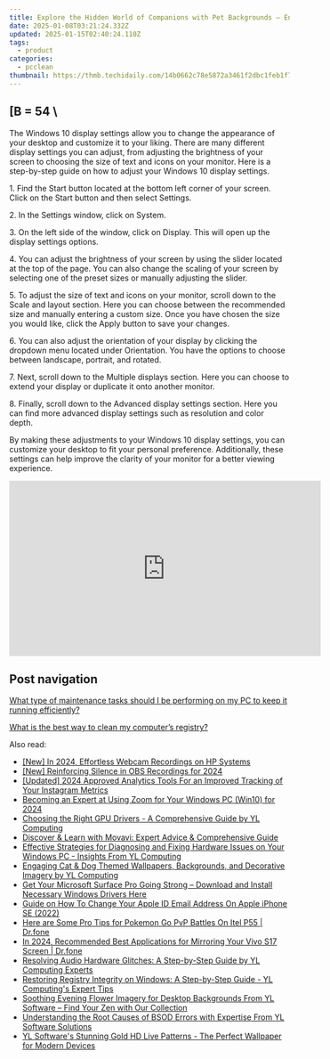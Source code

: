 ```yaml
---
title: Explore the Hidden World of Companions with Pet Backgrounds – Enhance Your PC with Secret Life Imagery by YL Computing
date: 2025-01-08T03:21:24.332Z
updated: 2025-01-15T02:40:24.110Z
tags:
  - product
categories:
  - pcclean
thumbnail: https://thmb.techidaily.com/14b0662c78e5872a3461f2dbc1feb1f76e4bd1f2823265595248b4cc420c76ab.jpg
---
```


## \[B = 54 \

The Windows 10 display settings allow you to change the appearance of your desktop and customize it to your liking. There are many different display settings you can adjust, from adjusting the brightness of your screen to choosing the size of text and icons on your monitor. Here is a step-by-step guide on how to adjust your Windows 10 display settings. 

1\. Find the Start button located at the bottom left corner of your screen. Click on the Start button and then select Settings.

2\. In the Settings window, click on System.

3\. On the left side of the window, click on Display. This will open up the display settings options. 

4\. You can adjust the brightness of your screen by using the slider located at the top of the page. You can also change the scaling of your screen by selecting one of the preset sizes or manually adjusting the slider.

5\. To adjust the size of text and icons on your monitor, scroll down to the Scale and layout section. Here you can choose between the recommended size and manually entering a custom size. Once you have chosen the size you would like, click the Apply button to save your changes.

6\. You can also adjust the orientation of your display by clicking the dropdown menu located under Orientation. You have the options to choose between landscape, portrait, and rotated.

7\. Next, scroll down to the Multiple displays section. Here you can choose to extend your display or duplicate it onto another monitor.

8\. Finally, scroll down to the Advanced display settings section. Here you can find more advanced display settings such as resolution and color depth. 

By making these adjustments to your Windows 10 display settings, you can customize your desktop to fit your personal preference. Additionally, these settings can help improve the clarity of your monitor for a better viewing experience.

<!-- affiliate ads begin -->
<iframe width="560" height="315" src="https://www.youtube.com/embed/XVsiIO7hWOc?si=UvWnqxaI_yHwEr74" title="YouTube video player" frameborder="0" allow="accelerometer; autoplay; clipboard-write; encrypted-media; gyroscope; picture-in-picture; web-share" referrerpolicy="strict-origin-when-cross-origin" allowfullscreen></iframe>
<!-- affiliate ads end -->

## Post navigation

[What type of maintenance tasks should I be performing on my PC to keep it running efficiently?](https://tools.techidaily.com/pcclean/products/)

[What is the best way to clean my computer’s registry?](https://tools.techidaily.com/pcclean/products/)

<ins class="adsbygoogle"
     style="display:block"
     data-ad-format="autorelaxed"
     data-ad-client="ca-pub-7571918770474297"
     data-ad-slot="1223367746"></ins>

<ins class="adsbygoogle"
     style="display:block"
     data-ad-client="ca-pub-7571918770474297"
     data-ad-slot="8358498916"
     data-ad-format="auto"
     data-full-width-responsive="true"></ins>

<span class="atpl-alsoreadstyle">Also read:</span>
<div><ul>
<li><a href="https://screen-sharing-recording.techidaily.com/new-in-2024-effortless-webcam-recordings-on-hp-systems/"><u>[New] In 2024, Effortless Webcam Recordings on HP Systems</u></a></li>
<li><a href="https://screen-recording.techidaily.com/new-reinforcing-silence-in-obs-recordings-for-2024/"><u>[New] Reinforcing Silence in OBS Recordings for 2024</u></a></li>
<li><a href="https://instagram-clips.techidaily.com/updated-2024-approved-analytics-tools-for-an-improved-tracking-of-your-instagram-metrics/"><u>[Updated] 2024 Approved Analytics Tools For an Improved Tracking of Your Instagram Metrics</u></a></li>
<li><a href="https://extra-resources.techidaily.com/becoming-an-expert-at-using-zoom-for-your-windows-pc-win10-for-2024/"><u>Becoming an Expert at Using Zoom for Your Windows PC (Win10) for 2024</u></a></li>
<li><a href="https://discover-awesome.techidaily.com/choosing-the-right-gpu-drivers-a-comprehensive-guide-by-yl-computing/"><u>Choosing the Right GPU Drivers - A Comprehensive Guide by YL Computing</u></a></li>
<li><a href="https://blog-min.techidaily.com/discover-and-learn-with-movavi-expert-advice-and-comprehensive-guide/"><u>Discover & Learn with Movavi: Expert Advice & Comprehensive Guide</u></a></li>
<li><a href="https://discover-awesome.techidaily.com/effective-strategies-for-diagnosing-and-fixing-hardware-issues-on-your-windows-pc-insights-from-yl-computing/"><u>Effective Strategies for Diagnosing and Fixing Hardware Issues on Your Windows PC - Insights From YL Computing</u></a></li>
<li><a href="https://discover-awesome.techidaily.com/engaging-cat-and-dog-themed-wallpapers-backgrounds-and-decorative-imagery-by-yl-computing/"><u>Engaging Cat & Dog Themed Wallpapers, Backgrounds, and Decorative Imagery by YL Computing</u></a></li>
<li><a href="https://win-dash.techidaily.com/1722975899557-get-your-microsoft-surface-pro-going-strong-download-and-install-necessary-windows-drivers-here/"><u>Get Your Microsoft Surface Pro Going Strong – Download and Install Necessary Windows Drivers Here</u></a></li>
<li><a href="https://ios-unlock.techidaily.com/guide-on-how-to-change-your-apple-id-email-address-on-apple-iphone-se-2022-by-drfone-ios/"><u>Guide on How To Change Your Apple ID Email Address On Apple iPhone SE (2022)</u></a></li>
<li><a href="https://android-pokemon-go.techidaily.com/here-are-some-pro-tips-for-pokemon-go-pvp-battles-on-itel-p55-drfone-by-drfone-virtual-android/"><u>Here are Some Pro Tips for Pokemon Go PvP Battles On Itel P55 | Dr.fone</u></a></li>
<li><a href="https://screen-mirror.techidaily.com/in-2024-recommended-best-applications-for-mirroring-your-vivo-s17-screen-drfone-by-drfone-android/"><u>In 2024, Recommended Best Applications for Mirroring Your Vivo S17 Screen | Dr.fone</u></a></li>
<li><a href="https://discover-awesome.techidaily.com/resolving-audio-hardware-glitches-a-step-by-step-guide-by-yl-computing-experts/"><u>Resolving Audio Hardware Glitches: A Step-by-Step Guide by YL Computing Experts</u></a></li>
<li><a href="https://discover-awesome.techidaily.com/restoring-registry-integrity-on-windows-a-step-by-step-guide-yl-computings-expert-tips/"><u>Restoring Registry Integrity on Windows: A Step-by-Step Guide - YL Computing's Expert Tips</u></a></li>
<li><a href="https://discover-awesome.techidaily.com/soothing-evening-flower-imagery-for-desktop-backgrounds-from-yl-software-find-your-zen-with-our-collection/"><u>Soothing Evening Flower Imagery for Desktop Backgrounds From YL Software – Find Your Zen with Our Collection</u></a></li>
<li><a href="https://discover-awesome.techidaily.com/understanding-the-root-causes-of-bsod-errors-with-expertise-from-yl-software-solutions/"><u>Understanding the Root Causes of BSOD Errors with Expertise From YL Software Solutions</u></a></li>
<li><a href="https://discover-awesome.techidaily.com/yl-softwares-stunning-gold-hd-live-patterns-the-perfect-wallpaper-for-modern-devices/"><u>YL Software's Stunning Gold HD Live Patterns - The Perfect Wallpaper for Modern Devices</u></a></li>
</ul></div>


